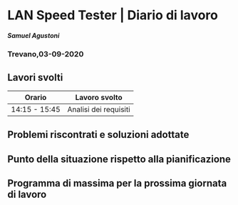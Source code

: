 # LAN Speed Tester | Diario di lavoro
##### Samuel Agustoni
### Trevano,03-09-2020
## Lavori svolti
| Orario | Lavoro svolto |
| ------ | ----------- |
| 14:15 - 15:45  | Analisi dei requisiti |
## Problemi riscontrati e soluzioni adottate
## Punto della situazione rispetto alla pianificazione
## Programma di massima per la prossima giornata di lavoro
